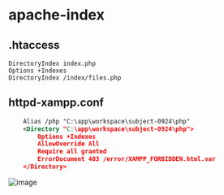 # apache-index
## .htaccess
```
DirectoryIndex index.php
Options +Indexes
DirectoryIndex /index/files.php
```

## httpd-xampp.conf
```xml
    Alias /php "C:\app\workspace\subject-0924\php"
    <Directory "C:\app\workspace\subject-0924\php">
        Options +Indexes
        AllowOverride All
        Require all granted
        ErrorDocument 403 /error/XAMPP_FORBIDDEN.html.var
    </Directory>    
```

![image](https://user-images.githubusercontent.com/1501327/134769877-7163d3fb-a225-463e-a824-3dbff075de9c.png)
